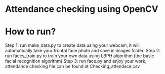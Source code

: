 # Attendance checking using OpenCV
# How to run?
Step 1: run make_data.py to create data using your webcam, 
         it will automatically take your frontal face photo and save in images folder.
Step 2: run faces_train.py to train your own data using LBPH algorithm (the basic facial recognition algorithm)
Step 3: run face.py and enjoy your work, attendance checking file can be found at Checking_attendace.csv 
